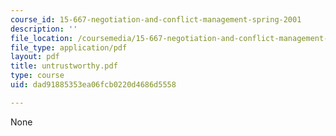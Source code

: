 ```yaml
---
course_id: 15-667-negotiation-and-conflict-management-spring-2001
description: ''
file_location: /coursemedia/15-667-negotiation-and-conflict-management-spring-2001/dad91885353ea06fcb0220d4686d5558_untrustworthy.pdf
file_type: application/pdf
layout: pdf
title: untrustworthy.pdf
type: course
uid: dad91885353ea06fcb0220d4686d5558

---
```

None